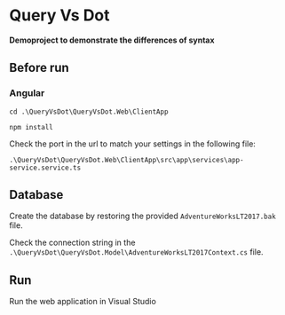 # Query Vs Dot

__Demoproject to demonstrate the differences of syntax__

## Before run


### Angular
```
cd .\QueryVsDot\QueryVsDot.Web\ClientApp
```
```
npm install
```

Check the port in the url to match your settings in the following file:

`.\QueryVsDot\QueryVsDot.Web\ClientApp\src\app\services\app-service.service.ts`

## Database

Create the database by restoring the provided `AdventureWorksLT2017.bak` file.

Check the connection string in the 
`.\QueryVsDot\QueryVsDot.Model\AdventureWorksLT2017Context.cs` file.

## Run 

Run the web application in Visual Studio
